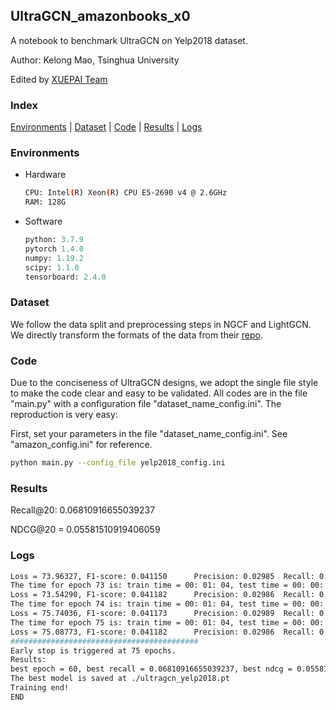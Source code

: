 ## UltraGCN_amazonbooks_x0

A notebook to benchmark UltraGCN on Yelp2018 dataset.

Author: Kelong Mao, Tsinghua University

Edited by [XUEPAI Team](https://github.com/xue-pai)


### Index
[Environments](#Environments) | [Dataset](#Dataset) | [Code](#Code) | [Results](#Results) | [Logs](#Logs)

### Environments
+ Hardware

    ```bash
    CPU: Intel(R) Xeon(R) CPU E5-2690 v4 @ 2.6GHz
    RAM: 128G
    ```
+ Software

    ```python
    python: 3.7.9
    pytorch 1.4.0
    numpy: 1.19.2
    scipy: 1.1.0
    tensorboard: 2.4.0
    ```

### Dataset
We follow the data split and preprocessing steps in NGCF and LightGCN. We directly transform the formats of the data from their [repo](https://github.com/kuandeng/LightGCN/tree/master/Data).

### Code
Due to the conciseness of UltraGCN designs, we adopt the single file style to make the code clear and easy to be validated. All codes are in the file "main.py" with a configuration file "dataset_name_config.ini". The reproduction is very easy:

First, set your parameters in the file "dataset_name_config.ini". See "amazon_config.ini" for reference.


```bash
python main.py --config_file yelp2018_config.ini
```

### Results
Recall@20: 0.06810916655039237

NDCG@20 = 0.05581510919406059

### Logs
```bash
Loss = 73.96327, F1-score: 0.041150 	 Precision: 0.02985	 Recall: 0.06622	NDCG: 0.05449
The time for epoch 73 is: train time = 00: 01: 04, test time = 00: 00: 08
Loss = 73.54290, F1-score: 0.041182 	 Precision: 0.02986	 Recall: 0.06635	NDCG: 0.05470
The time for epoch 74 is: train time = 00: 01: 04, test time = 00: 00: 09
Loss = 75.74036, F1-score: 0.041173 	 Precision: 0.02989	 Recall: 0.06614	NDCG: 0.05460
The time for epoch 75 is: train time = 00: 01: 04, test time = 00: 00: 09
Loss = 75.08773, F1-score: 0.041182 	 Precision: 0.02986	 Recall: 0.06634	NDCG: 0.05467
##########################################
Early stop is triggered at 75 epochs.
Results:
best epoch = 60, best recall = 0.06810916655039237, best ndcg = 0.05581510919406059
The best model is saved at ./ultragcn_yelp2018.pt
Training end!
END

```